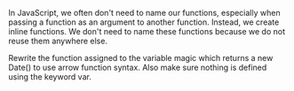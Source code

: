 <p>In JavaScript, we often don't need to name our functions, 
especially when passing a function as an argument to another function. Instead, we create inline functions. 
We don't need to name these functions because we do not reuse them anywhere else.</p>
<p>Rewrite the function assigned to the variable magic which returns a new Date() to use arrow function syntax. 
Also make sure nothing is defined using the keyword var.</p>
